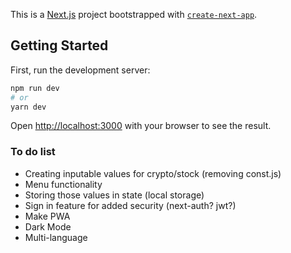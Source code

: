 This is a [Next.js](https://nextjs.org/) project bootstrapped with [`create-next-app`](https://github.com/vercel/next.js/tree/canary/packages/create-next-app).

## Getting Started

First, run the development server:

```bash
npm run dev
# or
yarn dev
```

Open [http://localhost:3000](http://localhost:3000) with your browser to see the result.
### To do list

- Creating inputable values for crypto/stock (removing const.js)
- Menu functionality
- Storing those values in state (local storage)
- Sign in feature for added security (next-auth? jwt?)
- Make PWA
- Dark Mode
- Multi-language